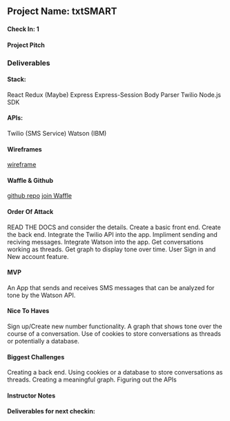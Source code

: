 ## Project Name:  txtSMART

#### Check In: 1  

#### Project Pitch  

### Deliverables  

#### Stack:

   React
   Redux (Maybe)
   Express
   Express-Session
   Body Parser
   Twilio Node.js SDK

#### APIs:  

  Twilio (SMS Service)
  Watson (IBM)

#### Wireframes  

  [wireframe](https://imgur.com/a/ban1j)

#### Waffle & Github

[github repo](https://github.com/jsullivan5/txtSMART) 
[join Waffle](https://waffle.io/jsullivan5/txtSMART/join)

#### Order Of Attack  
  
  READ THE DOCS and consider the details.
  Create a basic front end.
  Create the back end.
  Integrate the Twilio API into the app.
  Impliment sending and reciving messages.
  Integrate Watson into the app.
  Get conversations working as threads.
  Get graph to display tone over time.
  User Sign in and New account feature.

#### MVP

  An App that sends and receives SMS messages that can be analyzed for tone by the Watson API.

#### Nice To Haves   

  Sign up/Create new number functionality.
  A graph that shows tone over the course of a conversation.
  Use of cookies to store conversations as threads or potentially a database.

#### Biggest Challenges  

  Creating a back end.
  Using cookies or a database to store conversations as threads.
  Creating a meaningful graph.
  Figuring out the APIs

#### Instructor Notes

#### Deliverables for next checkin:
